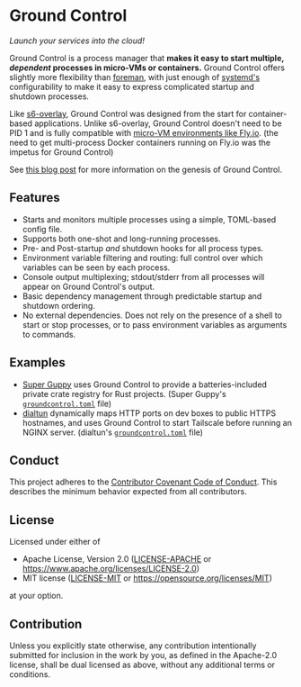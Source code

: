 # Ground Control

_Launch your services into the cloud!_

Ground Control is a process manager that **makes it easy to start multiple,
_dependent_ processes in micro-VMs or containers.** Ground Control offers
slightly more flexibility than [foreman][], with just enough of [systemd's][]
configurability to make it easy to express complicated startup and shutdown
processes.

Like [s6-overlay][], Ground Control was designed from the start for
container-based applications. Unlike s6-overlay, Ground Control doesn't need to
be PID 1 and is fully compatible with [micro-VM environments like Fly.io][].
(the need to get multi-process Docker containers running on Fly.io was the
impetus for Ground Control)

See [this blog post][groundcontrolpost] for more information on the genesis of
Ground Control.

[foreman]: https://ddollar.github.io/foreman/
[groundcontrolpost]:
    https://michaelalynmiller.com/blog/2023/04/05/multi-process-docker-containers/
[micro-vm environments like fly.io]: https://fly.io/blog/docker-without-docker/
[s6-overlay]: https://github.com/just-containers/s6-overlay
[systemd's]: https://systemd.io

## Features

-   Starts and monitors multiple processes using a simple, TOML-based config
    file.
-   Supports both one-shot and long-running processes.
-   Pre- and Post-startup _and_ shutdown hooks for all process types.
-   Environment variable filtering and routing: full control over which
    variables can be seen by each process.
-   Console output multiplexing; stdout/stderr from all processes will appear on
    Ground Control's output.
-   Basic dependency management through predictable startup and shutdown
    ordering.
-   No external dependencies. Does not rely on the presence of a shell to start
    or stop processes, or to pass environment variables as arguments to
    commands.

## Examples

-   [Super Guppy][superguppy] uses Ground Control to provide a
    batteries-included private crate registry for Rust projects. (Super Guppy's
    [`groundcontrol.toml`][superguppygctoml] file)
-   [dialtun][dialtun] dynamically maps HTTP ports on dev boxes to public HTTPS
    hostnames, and uses Ground Control to start Tailscale before running an
    NGINX server. (dialtun's [`groundcontrol.toml`][dialtungctoml] file)

[dialtun]: https://github.com/malyn/dialtun
[dialtungctoml]: https://github.com/malyn/dialtun/blob/main/groundcontrol.toml
[superguppy]: https://github.com/malyn/superguppy
[superguppygctoml]:
    https://github.com/malyn/superguppy/blob/main/groundcontrol.toml

## Conduct

This project adheres to the
[Contributor Covenant Code of Conduct](https://github.com/malyn/groundcontrol/blob/main/CODE_OF_CONDUCT.md).
This describes the minimum behavior expected from all contributors.

## License

Licensed under either of

-   Apache License, Version 2.0
    ([LICENSE-APACHE](https://github.com/malyn/groundcontrol/blob/main/LICENSE-APACHE)
    or <https://www.apache.org/licenses/LICENSE-2.0>)
-   MIT license
    ([LICENSE-MIT](https://github.com/malyn/groundcontrol/blob/main/LICENSE-MIT)
    or <https://opensource.org/licenses/MIT>)

at your option.

## Contribution

Unless you explicitly state otherwise, any contribution intentionally submitted
for inclusion in the work by you, as defined in the Apache-2.0 license, shall be
dual licensed as above, without any additional terms or conditions.
